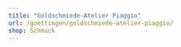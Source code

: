 ```yaml
---
title: "Goldschmiede-Atelier Piaggio"
url: /goettingen/goldschmiede-atelier-piaggio/
shop: Schmuck
---
```

